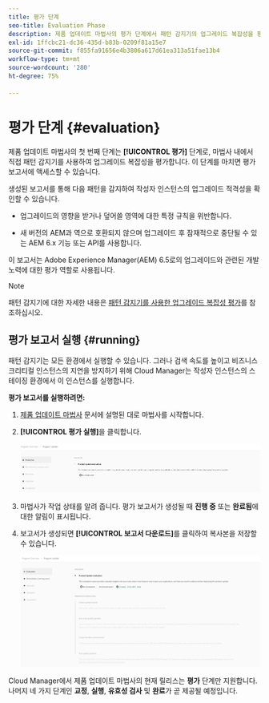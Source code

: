 ```yaml
---
title: 평가 단계
seo-title: Evaluation Phase
description: 제품 업데이트 마법사의 평가 단계에서 패턴 감지기의 업그레이드 복잡성을 평가하는 방법에 대해 알아봅니다.
exl-id: 1ffcbc21-dc36-435d-b83b-0209f81a15e7
source-git-commit: f855fa91656e4b3806a617d61ea313a51fae13b4
workflow-type: tm+mt
source-wordcount: '280'
ht-degree: 75%

---
```



# 평가 단계 {#evaluation}

제품 업데이트 마법사의 첫 번째 단계는 **[!UICONTROL 평가]** 단계로, 마법사 내에서 직접 패턴 감지기를 사용하여 업그레이드 복잡성을 평가합니다. 이 단계를 마치면 평가 보고서에 액세스할 수 있습니다.

생성된 보고서를 통해 다음 패턴을 감지하여 작성자 인스턴스의 업그레이드 적격성을 확인할 수 있습니다.

* 업그레이드의 영향을 받거나 덮어쓸 영역에 대한 특정 규칙을 위반합니다.

* 새 버전의 AEM과 역으로 호환되지 않으며 업그레이드 후 잠재적으로 중단될 수 있는 AEM 6.x 기능 또는 API를 사용합니다.

이 보고서는 Adobe Experience Manager(AEM) 6.5로의 업그레이드와 관련된 개발 노력에 대한 평가 역할로 사용됩니다.

>[!NOTE]
>
>패턴 감지기에 대한 자세한 내용은 [패턴 감지기를 사용한 업그레이드 복잡성 평가](https://experienceleague.adobe.com/docs/experience-manager-65/deploying/upgrading/pattern-detector.html?lang=ko)를 참조하십시오.

## 평가 보고서 실행 {#running}

패턴 감지기는 모든 환경에서 실행할 수 있습니다. 그러나 검색 속도를 높이고 비즈니스 크리티컬 인스턴스의 지연을 방지하기 위해 Cloud Manager는 작성자 인스턴스의 스테이징 환경에서 이 인스턴스를 실행합니다.

**평가 보고서를 실행하려면:**

1. [제품 업데이트 마법사](/help/product-update-wizard/overview.md) 문서에 설명된 대로 마법사를 시작합니다.

1. **[!UICONTROL 평가 실행]**&#x200B;을 클릭합니다.

   ![평가 실행](/help/assets/Run-Evaluation.png)

1. 마법사가 작업 상태를 알려 줍니다. 평가 보고서가 생성될 때 **진행 중** 또는 **완료됨**&#x200B;에 대한 알림이 표시됩니다.

1. 보고서가 생성되면 **[!UICONTROL 보고서 다운로드]**&#x200B;를 클릭하여 복사본을 저장할 수 있습니다.

   ![보고서 생성됨](/help/assets/Evaluation-1.png)

Cloud Manager에서 제품 업데이트 마법사의 현재 릴리스는 **평가** 단계만 지원합니다. 나머지 네 가지 단계인 **교정**, **실행**, **유효성 검사** 및 **완료**&#x200B;가 곧 제공될 예정입니다.
